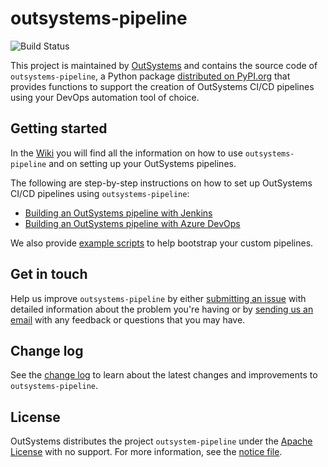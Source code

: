 # outsystems-pipeline

![Build Status](https://dev.azure.com/os-pipeline/OutSystems-Pipeline/_apis/build/status/OutSystems.outsystems-pipeline?branchName=master)

This project is maintained by [OutSystems](https://www.outsystems.com/) and contains the source code of `outsystems-pipeline`, a Python package [distributed on PyPI.org](https://pypi.org/project/outsystems-pipeline/) that provides functions to support the creation of OutSystems CI/CD pipelines using your DevOps automation tool of choice.

## Getting started

In the [Wiki](https://github.com/OutSystems/outsystems-pipeline/wiki) you will find all the information on how to use `outsystems-pipeline` and on setting up your OutSystems pipelines.

The following are step-by-step instructions on how to set up OutSystems CI/CD pipelines using `outsystems-pipeline`:

* [Building an OutSystems pipeline with Jenkins](https://github.com/OutSystems/outsystems-pipeline/wiki/Building-an-OutSystems-pipeline-with-Jenkins)
* [Building an OutSystems pipeline with Azure DevOps](https://github.com/OutSystems/outsystems-pipeline/wiki/Building-an-OutSystems-pipeline-with-Azure-DevOps)

We also provide [example scripts](https://github.com/OutSystems/outsystems-pipeline/tree/master/examples/other_pipelines) to help bootstrap your custom pipelines.

## Get in touch

Help us improve `outsystems-pipeline` by either [submitting an issue](https://github.com/OutSystems/outsystems-pipeline/issues) with detailed information about the problem you're having or by [sending us an email](mailto:cicd.integrations@outsystems.com) with any feedback or questions that you may have.

## Change log

See the [change log](CHANGELOG.md) to learn about the latest changes and improvements to `outsystems-pipeline`.

## License

OutSystems distributes the project `outsystem-pipeline` under the [Apache License](LICENSE) with no support. For more information, see the [notice file](NOTICE.md).
